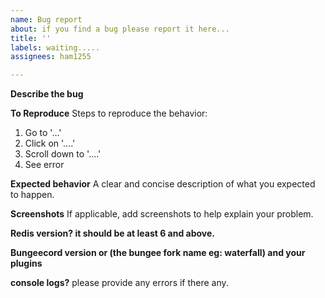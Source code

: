 ```yaml
---
name: Bug report
about: if you find a bug please report it here...
title: ''
labels: waiting.....
assignees: ham1255

---
```


**Describe the bug**


**To Reproduce**
Steps to reproduce the behavior:
1. Go to '...'
2. Click on '....'
3. Scroll down to '....'
4. See error

**Expected behavior**
A clear and concise description of what you expected to happen.

**Screenshots**
If applicable, add screenshots to help explain your problem.

**Redis version? it should be at least 6 and above.**

**Bungeecord version or (the bungee fork name eg: waterfall) and your plugins**
 

**console logs?**
please provide any errors if there any.
